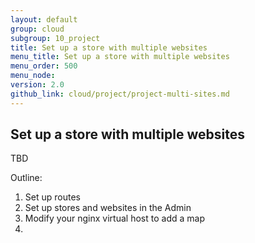 ```yaml
---
layout: default
group: cloud
subgroup: 10_project
title: Set up a store with multiple websites
menu_title: Set up a store with multiple websites
menu_order: 500
menu_node: 
version: 2.0
github_link: cloud/project/project-multi-sites.md
---
```


## Set up a store with multiple websites
TBD

Outline:

1.	Set up routes
2.	Set up stores and websites in the Admin
3.	Modify your nginx virtual host to add a map
4.	